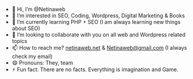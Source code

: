 - 👋 Hi, I’m @Netinaweb
- 👀 I’m interested in SEO, Coding, Wordpress, Digital Marketing & Books
- 🌱 I’m currently learning PHP + SEO (I am always learning new things about SEO)
- 💞️ I’m looking to collaborate with you on all web and Wordpress related topics
- 📫 How to reach me? [netinaweb.net](https://netinaweb.net/) & Netinaweb@gmail.com (I always check my email)
- 😄 Pronouns: They, team
- ⚡ Fun fact: There are no facts. Everything is imagination and Game.

<!---
Netinaweb is a ✨ special ✨ repository because its `README.md` (this file) appears on your GitHub profile.
You can click the Preview link to take a look at your changes.
--->
